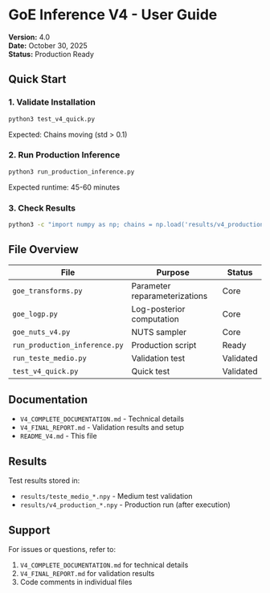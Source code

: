# GoE Inference V4 - User Guide

**Version:** 4.0  
**Date:** October 30, 2025  
**Status:** Production Ready

## Quick Start

### 1. Validate Installation

```bash
python3 test_v4_quick.py
```

Expected: Chains moving (std > 0.1)

### 2. Run Production Inference

```bash
python3 run_production_inference.py
```

Expected runtime: 45-60 minutes

### 3. Check Results

```bash
python3 -c "import numpy as np; chains = np.load('results/v4_production_chains.npy'); print(f'Chains: {chains.shape}')"
```

## File Overview

| File | Purpose | Status |
|------|---------|--------|
| `goe_transforms.py` | Parameter reparameterizations | Core |
| `goe_logp.py` | Log-posterior computation | Core |
| `goe_nuts_v4.py` | NUTS sampler | Core |
| `run_production_inference.py` | Production script | Ready |
| `run_teste_medio.py` | Validation test | Validated |
| `test_v4_quick.py` | Quick test | Validated |

## Documentation

- `V4_COMPLETE_DOCUMENTATION.md` - Technical details
- `V4_FINAL_REPORT.md` - Validation results and setup
- `README_V4.md` - This file

## Results

Test results stored in:
- `results/teste_medio_*.npy` - Medium test validation
- `results/v4_production_*.npy` - Production run (after execution)

## Support

For issues or questions, refer to:
1. `V4_COMPLETE_DOCUMENTATION.md` for technical details
2. `V4_FINAL_REPORT.md` for validation results
3. Code comments in individual files

